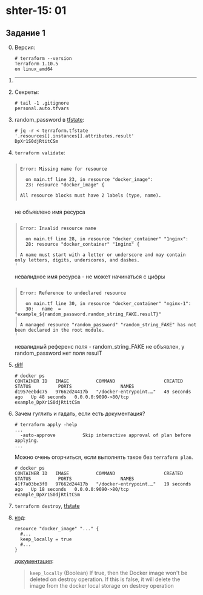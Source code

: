 shter-15: 01
============

Задание 1
---------

0. Версия:
   ```
   # terraform --version
   Terraform 1.10.5
   on linux_amd64
   ```
1. ---
2. Секреты:
   ```
   # tail -1 .gitignore
   personal.auto.tfvars
   ```
3. random_password в [tfstate](./terraform.tfstate):
   ```
   # jq -r < terraform.tfstate '.resources[].instances[].attributes.result'
   DpXr1S0djRtitCSm
   ```
4. `terraform validate`:
   ```
   ╷
   │ Error: Missing name for resource
   │
   │   on main.tf line 23, in resource "docker_image":
   │   23: resource "docker_image" {
   │
   │ All resource blocks must have 2 labels (type, name).
   ╵
   ```
   не объявлено имя ресурса

   ```
   ╷
   │ Error: Invalid resource name
   │
   │   on main.tf line 28, in resource "docker_container" "1nginx":
   │   28: resource "docker_container" "1nginx" {
   │
   │ A name must start with a letter or underscore and may contain only letters, digits, underscores, and dashes.
   ╵
   ```
   невалидное имя ресурса - не может начинаться с цифры

   ```
   ╷
   │ Error: Reference to undeclared resource
   │
   │   on main.tf line 30, in resource "docker_container" "nginx-1":
   │   30:   name  = "example_${random_password.random_string_FAKE.resulT}"
   │
   │ A managed resource "random_password" "random_string_FAKE" has not been declared in the root module.
   ╵
   ```
   невалидный референс поля - random_string_FAKE не объявлен, у random_password нет поля resulT

5. [diff](./fix.diff)
   ```
   # docker ps
   CONTAINER ID   IMAGE          COMMAND                  CREATED          STATUS          PORTS                  NAMES
   d1957eebdc75   97662d24417b   "/docker-entrypoint.…"   49 seconds ago   Up 48 seconds   0.0.0.0:9090->80/tcp   example_DpXr1S0djRtitCSm
   ```

6. Зачем гуглить и гадать, если есть документация?
   ```
   # terraform apply -help
   ...
     -auto-approve          Skip interactive approval of plan before applying.
   ...
   ```
   Можно очень огорчиться, если выполнять такое без `terraform plan`.

   ```
   # docker ps
   CONTAINER ID   IMAGE          COMMAND                  CREATED          STATUS          PORTS                  NAMES
   41f7a03be3f0   97662d24417b   "/docker-entrypoint.…"   19 seconds ago   Up 18 seconds   0.0.0.0:9090->80/tcp   example_DpXr1S0djRtitCSm
   ```
7. `terraform destroy`, [tfstate](./terraform-after-destroy.tfstate)
8. [код](https://github.com/netology-code/ter-homeworks/blob/main/01/src/main.tf#L26):
   ```hcl
   resource "docker_image" "..." {
     #...
     keep_locally = true
     #...
   }
   ```
   [документация](https://registry.terraform.io/providers/abh80/docker/latest/docs/resources/image#keep_locally-1):
   > `keep_locally` (Boolean) If true, then the Docker image won't be deleted on destroy operation. If this is false, it will delete the image from the docker local storage on destroy operation
